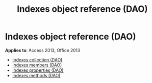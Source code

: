 ﻿---
title: Indexes object reference (DAO)
TOCTitle: Indexes Object
ms:assetid: ef17afe4-3ce6-4f70-a691-66c8dc23571e
ms:mtpsurl: https://msdn.microsoft.com/library/Dn179981(v=office.15)
ms:contentKeyID: 52074951
ms.date: 09/18/2015
mtps_version: v=office.15
---

# Indexes object reference (DAO)

**Applies to**: Access 2013, Office 2013

- [Indexes collection (DAO)](indexes-collection-dao.md)
- [Indexes members (DAO)](indexes-members-dao.md)
- [Indexes properties (DAO)](indexes-properties-dao.md)
- [Indexes methods (DAO)](indexes-methods-dao.md)

